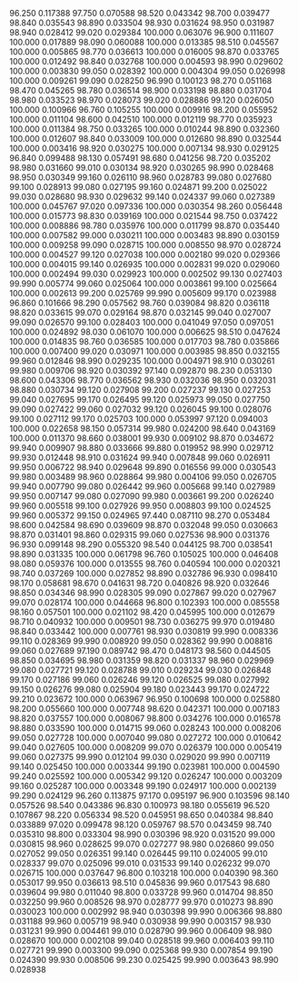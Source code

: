 96.250 0.117388
97.750 0.070588
98.520 0.043342
98.700 0.039477
98.840 0.035543
98.890 0.033504
98.930 0.031624
98.950 0.031987
98.940 0.028412
99.020 0.029384
100.000 0.063076
96.900 0.111607
100.000 0.017889
98.090 0.060088
100.000 0.013385
98.510 0.045567
100.000 0.005865
98.770 0.036613
100.000 0.016005
98.870 0.033765
100.000 0.012492
98.840 0.032768
100.000 0.004593
98.990 0.029602
100.000 0.003830
99.050 0.028392
100.000 0.004304
99.050 0.026998
100.000 0.009261
99.090 0.028250
96.990 0.100123
98.270 0.051168
98.470 0.045265
98.780 0.036514
98.900 0.033198
98.880 0.031704
98.980 0.033523
98.970 0.028073
99.020 0.028886
99.120 0.026050
100.000 0.100966
96.760 0.105255
100.000 0.009916
98.200 0.055952
100.000 0.011104
98.600 0.042510
100.000 0.012119
98.770 0.035923
100.000 0.011384
98.750 0.033265
100.000 0.010244
98.890 0.032360
100.000 0.012607
98.840 0.033009
100.000 0.012680
98.890 0.032544
100.000 0.003416
98.920 0.030275
100.000 0.007134
98.930 0.029125
96.840 0.099488
98.130 0.057491
98.680 0.041256
98.720 0.035202
98.980 0.031660
99.010 0.030134
98.920 0.030265
98.990 0.028468
98.950 0.030349
99.160 0.026110
98.960 0.028783
99.080 0.027680
99.100 0.028913
99.080 0.027195
99.160 0.024871
99.200 0.025022
99.030 0.028680
98.930 0.029632
99.140 0.024337
99.060 0.027389
100.000 0.045767
97.020 0.097336
100.000 0.030354
98.260 0.056448
100.000 0.015773
98.830 0.039169
100.000 0.021544
98.750 0.037422
100.000 0.008886
98.780 0.035976
100.000 0.011799
98.870 0.035440
100.000 0.007582
99.000 0.030211
100.000 0.003483
98.890 0.030159
100.000 0.009258
99.090 0.028715
100.000 0.008550
98.970 0.028724
100.000 0.004527
99.120 0.027038
100.000 0.002180
99.020 0.029366
100.000 0.004015
99.140 0.026935
100.000 0.002831
99.020 0.029060
100.000 0.002494
99.030 0.029923
100.000 0.002502
99.130 0.027403
99.990 0.005774
99.060 0.025064
100.000 0.003861
99.100 0.025664
100.000 0.002613
99.200 0.025769
99.990 0.005609
99.170 0.023988
96.860 0.101666
98.290 0.057562
98.760 0.039084
98.820 0.036118
98.820 0.033615
99.070 0.029164
98.870 0.032145
99.040 0.027007
99.090 0.026570
99.100 0.028403
100.000 0.041049
97.050 0.097051
100.000 0.024892
98.030 0.061070
100.000 0.006625
98.510 0.047624
100.000 0.014835
98.760 0.036585
100.000 0.017703
98.780 0.035866
100.000 0.007400
99.020 0.030971
100.000 0.003985
98.850 0.032155
99.960 0.012846
98.990 0.029235
100.000 0.004971
98.910 0.030261
99.980 0.009706
98.920 0.030392
97.140 0.092870
98.230 0.053130
98.600 0.043306
98.770 0.036562
98.930 0.032036
98.950 0.032031
98.880 0.030734
99.120 0.027908
99.200 0.027237
99.130 0.027253
99.040 0.027695
99.170 0.026495
99.120 0.025973
99.050 0.027750
99.090 0.027422
99.060 0.027032
99.120 0.026045
99.100 0.028076
99.100 0.027112
99.170 0.025703
100.000 0.053997
97.120 0.094003
100.000 0.022658
98.150 0.057314
99.980 0.024200
98.640 0.043169
100.000 0.011370
98.660 0.038001
99.930 0.009102
98.870 0.034672
99.940 0.009907
98.880 0.033666
99.880 0.019952
98.990 0.029712
99.930 0.012448
98.910 0.031624
99.940 0.007848
99.060 0.026911
99.950 0.006722
98.940 0.029648
99.890 0.016556
99.000 0.030543
99.980 0.003489
98.960 0.028864
99.980 0.004106
99.050 0.026705
99.940 0.007790
99.080 0.026442
99.960 0.005668
99.140 0.027989
99.950 0.007147
99.080 0.027090
99.980 0.003661
99.200 0.026240
99.960 0.005518
99.100 0.027926
99.950 0.008803
99.100 0.024525
99.960 0.005372
99.150 0.024965
97.440 0.087110
98.270 0.053484
98.600 0.042584
98.690 0.039609
98.870 0.032048
99.050 0.030663
98.870 0.031401
98.860 0.029315
99.060 0.027536
98.900 0.031376
96.930 0.099148
98.290 0.055320
98.540 0.044125
98.700 0.038541
98.890 0.031335
100.000 0.061798
96.760 0.105025
100.000 0.046408
98.080 0.059376
100.000 0.013555
98.760 0.040594
100.000 0.020321
98.740 0.037269
100.000 0.027852
98.890 0.032786
96.930 0.098410
98.170 0.058681
98.670 0.041631
98.720 0.040826
98.920 0.032646
98.850 0.034346
98.990 0.028305
99.090 0.027867
99.020 0.027967
99.070 0.028174
100.000 0.044668
96.800 0.102393
100.000 0.085558
98.160 0.057501
100.000 0.021102
98.420 0.045995
100.000 0.012679
98.710 0.040932
100.000 0.009501
98.730 0.036275
99.970 0.019480
98.840 0.033442
100.000 0.007761
98.930 0.030819
99.990 0.008336
99.110 0.028369
99.990 0.008920
99.050 0.028362
99.990 0.008816
99.060 0.027689
97.190 0.089742
98.470 0.048173
98.560 0.044505
98.850 0.034695
98.980 0.031359
98.820 0.031337
98.960 0.029969
99.080 0.027721
99.120 0.028788
99.010 0.029234
99.030 0.026848
99.170 0.027186
99.060 0.026246
99.120 0.026525
99.080 0.027992
99.150 0.026276
99.080 0.025904
99.180 0.023443
99.170 0.024722
99.210 0.023672
100.000 0.063967
96.950 0.100698
100.000 0.025880
98.200 0.055660
100.000 0.007748
98.620 0.042371
100.000 0.007183
98.820 0.037557
100.000 0.008067
98.800 0.034276
100.000 0.016578
98.880 0.033590
100.000 0.014715
99.060 0.028243
100.000 0.008206
99.050 0.027728
100.000 0.007040
99.080 0.027272
100.000 0.010642
99.040 0.027605
100.000 0.008209
99.070 0.026379
100.000 0.005419
99.060 0.027375
99.990 0.012104
99.030 0.029020
99.990 0.007119
99.140 0.025450
100.000 0.003344
99.190 0.023981
100.000 0.004590
99.240 0.025592
100.000 0.005342
99.120 0.026247
100.000 0.003209
99.160 0.025287
100.000 0.003348
99.190 0.024917
100.000 0.002139
99.290 0.024129
96.260 0.113875
97.170 0.095197
96.900 0.103596
98.140 0.057526
98.540 0.043386
96.830 0.100973
98.180 0.055619
96.520 0.107867
98.220 0.056334
98.520 0.045951
98.650 0.040384
98.840 0.033889
97.020 0.099478
98.120 0.059767
98.570 0.043459
98.740 0.035310
98.800 0.033304
98.990 0.030396
98.920 0.031520
99.000 0.030815
98.960 0.028625
99.070 0.027277
98.980 0.026860
99.050 0.027052
99.050 0.026351
99.140 0.026445
99.110 0.024005
99.010 0.028337
99.070 0.025096
99.010 0.031533
99.140 0.026232
99.070 0.026715
100.000 0.037647
96.800 0.103218
100.000 0.040390
98.360 0.053017
99.950 0.036613
98.510 0.045836
99.960 0.017543
98.680 0.039604
99.980 0.011040
98.800 0.033728
99.960 0.014704
98.850 0.032250
99.960 0.008526
98.970 0.028777
99.970 0.010273
98.890 0.030023
100.000 0.002992
98.940 0.030398
99.990 0.006366
98.880 0.031188
99.960 0.005719
98.940 0.030938
99.990 0.003157
98.930 0.031231
99.990 0.004461
99.010 0.028790
99.960 0.006409
98.980 0.028670
100.000 0.002108
99.040 0.028518
99.960 0.006403
99.110 0.027721
99.990 0.003300
99.090 0.025368
99.930 0.007854
99.190 0.024390
99.930 0.008506
99.230 0.025425
99.990 0.003643
98.990 0.028938
